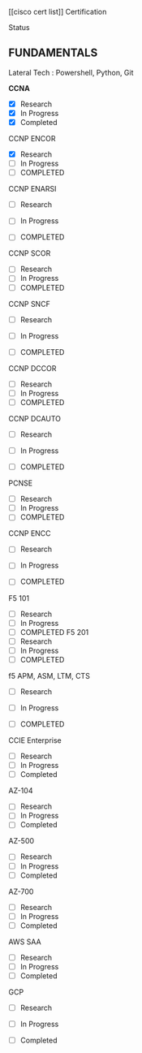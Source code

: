 
[[cisco cert list]]
Certification

Status

## FUNDAMENTALS

Lateral Tech : Powershell, Python, Git

**CCNA**

- [x] Research
- [x] In Progress
- [x] Completed

CCNP ENCOR
- [x] Research
- [ ] In Progress
- [ ] COMPLETED 

CCNP ENARSI
- [ ] Research
- [ ] In Progress
- [ ] COMPLETED 


CCNP SCOR
- [ ] Research
- [ ] In Progress 
- [ ] COMPLETED 

CCNP SNCF
- [ ] Research
- [ ] In Progress
- [ ] COMPLETED


CCNP DCCOR
- [ ] Research
- [ ] In Progress
- [ ] COMPLETED

CCNP DCAUTO
- [ ] Research
- [ ] In Progress
- [ ] COMPLETED


PCNSE
- [ ] Research
- [ ] In Progress
- [ ] COMPLETED

CCNP ENCC
- [ ] Research
- [ ] In Progress
- [ ] COMPLETED


F5 101
- [ ] Research
- [ ] In Progress
- [ ] COMPLETED 
F5 201
- [ ] Research
- [ ] In Progress
- [ ] COMPLETED 

f5 APM, ASM, LTM, CTS
- [ ] Research
- [ ] In Progress
- [ ] COMPLETED


CCIE Enterprise
- [ ] Research
- [ ] In Progress
- [ ] Completed

AZ-104
- [ ] Research
- [ ] In Progress
- [ ] Completed

AZ-500
- [ ] Research
- [ ] In Progress
- [ ] Completed

AZ-700
- [ ] Research
- [ ] In Progress
- [ ] Completed

AWS SAA
- [ ] Research
- [ ] In Progress
- [ ] Completed

GCP
- [ ] Research
- [ ] In Progress
- [ ] Completed







